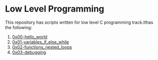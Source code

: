# Low Level Programming #
This repository has scripts written for low level C programming track.Ithas the following:
1. [0x00-hello_world](https://github.com/Nicole2512/alx-low_level_programming/tree/master/0x00-hello_world) 
2. [0x01-variables_if_else_while](https://github.com/Nicole2512/alx-low_level_programming/tree/master/0x01-variables_if_else_while)
3. [0x02-functions_nested_loops](https://github.com/Nicole2512/alx-low_level_programming/tree/master/0x02-functions_nested_loops)
4. [ 0x03-debugging](https://github.com/Nicole2512/alx-low_level_programming/tree/master/0x03-debugging)
